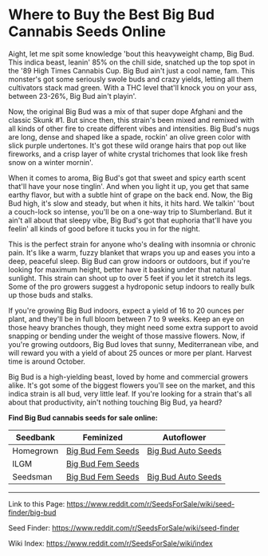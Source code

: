 # Where to Buy the Best Big Bud Cannabis Seeds Online

Aight, let me spit some knowledge 'bout this heavyweight champ, Big Bud. This indica beast, leanin' 85% on the chill side, snatched up the top spot in the '89 High Times Cannabis Cup. Big Bud ain't just a cool name, fam. This monster's got some seriously swole buds and crazy yields, letting all them cultivators stack mad green. With a THC level that'll knock you on your ass, between 23-26%, Big Bud ain't playin'.

Now, the original Big Bud was a mix of that super dope Afghani and the classic Skunk #1. But since then, this strain's been mixed and remixed with all kinds of other fire to create different vibes and intensities. Big Bud's nugs are long, dense and shaped like a spade, rockin' an olive green color with slick purple undertones. It's got these wild orange hairs that pop out like fireworks, and a crisp layer of white crystal trichomes that look like fresh snow on a winter mornin'.

When it comes to aroma, Big Bud's got that sweet and spicy earth scent that'll have your nose tinglin'. And when you light it up, you get that same earthy flavor, but with a subtle hint of grape on the back end. Now, the Big Bud high, it's slow and steady, but when it hits, it hits hard. We talkin' 'bout a couch-lock so intense, you'll be on a one-way trip to Slumberland. But it ain't all about that sleepy vibe, Big Bud's got that euphoria that'll have you feelin' all kinds of good before it tucks you in for the night.

This is the perfect strain for anyone who's dealing with insomnia or chronic pain. It's like a warm, fuzzy blanket that wraps you up and eases you into a deep, peaceful sleep. Big Bud can grow indoors or outdoors, but if you're looking for maximum height, better have it basking under that natural sunlight. This strain can shoot up to over 5 feet if you let it stretch its legs. Some of the pro growers suggest a hydroponic setup indoors to really bulk up those buds and stalks.

If you're growing Big Bud indoors, expect a yield of 16 to 20 ounces per plant, and they'll be in full bloom between 7 to 9 weeks. Keep an eye on those heavy branches though, they might need some extra support to avoid snapping or bending under the weight of those massive flowers. Now, if you're growing outdoors, Big Bud loves that sunny, Mediterranean vibe, and will reward you with a yield of about 25 ounces or more per plant. Harvest time is around October.

Big Bud is a high-yielding beast, loved by home and commercial growers alike. It's got some of the biggest flowers you'll see on the market, and this indica strain is all bud, very little leaf. If you're looking for a strain that's all about that productivity, ain't nothing touching Big Bud, ya heard?

**Find Big Bud cannabis seeds for sale online:**

| Seedbank  | Feminized | Autoflower |
|-----------|-----------|------------|
| Homegrown | [Big Bud Fem Seeds](https://homegrowncannabisco.com/products/big-bud-feminized-marijuana-seeds?a_aid=sale) | [Big Bud Auto Seeds](https://homegrowncannabisco.com/big-bud-auto-seeds-marijuana-seeds?a_aid=sale) |
| ILGM      | [Big Bud Fem Seeds](https://ilgm.com/products/big-bud-feminized-seeds?aff=2191) |   |
| Seedsman  | [Big Bud Fem Seeds](https://www.seedsman.com/big-bud-feminised-seeds?a_aid=56f632ea3916c) | [Big Bud Auto Seeds](https://www.seedsman.com/big-bud-auto-feminised-seeds?a_aid=56f632ea3916c)  |

___

Link to this Page: https://www.reddit.com/r/SeedsForSale/wiki/seed-finder/big-bud

Seed Finder: https://www.reddit.com/r/SeedsForSale/wiki/seed-finder

Wiki Index: https://www.reddit.com/r/SeedsForSale/wiki/index
